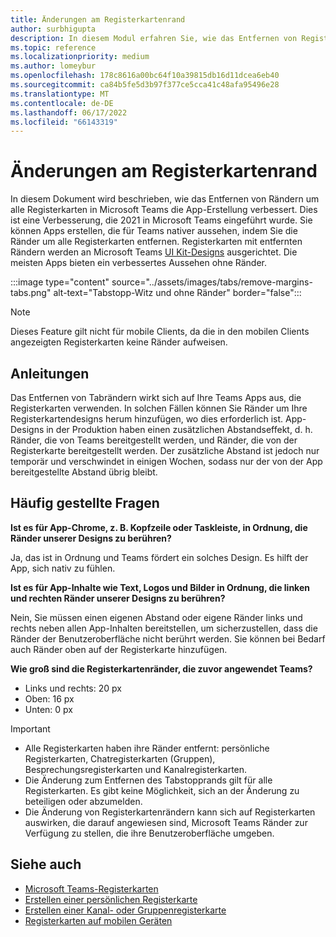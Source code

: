 ```yaml
---
title: Änderungen am Registerkartenrand
author: surbhigupta
description: In diesem Modul erfahren Sie, wie das Entfernen von Registerkartenrändern die App-Erstellung verbessert.
ms.topic: reference
ms.localizationpriority: medium
ms.author: lomeybur
ms.openlocfilehash: 178c8616a00bc64f10a39815db16d11dcea6eb40
ms.sourcegitcommit: ca84b5fe5d3b97f377ce5cca41c48afa95496e28
ms.translationtype: MT
ms.contentlocale: de-DE
ms.lasthandoff: 06/17/2022
ms.locfileid: "66143319"
---
```

# <a name="tab-margin-changes"></a>Änderungen am Registerkartenrand

In diesem Dokument wird beschrieben, wie das Entfernen von Rändern um alle Registerkarten in Microsoft Teams die App-Erstellung verbessert. Dies ist eine Verbesserung, die 2021 in Microsoft Teams eingeführt wurde.
Sie können Apps erstellen, die für Teams nativer aussehen, indem Sie die Ränder um alle Registerkarten entfernen. Registerkarten mit entfernten Rändern werden an Microsoft Teams [UI Kit-Designs](~/tabs/design/tabs.md) ausgerichtet. Die meisten Apps bieten ein verbessertes Aussehen ohne Ränder.

:::image type="content" source="../assets/images/tabs/remove-margins-tabs.png" alt-text="Tabstopp-Witz und ohne Ränder" border="false":::

> [!NOTE]
> Dieses Feature gilt nicht für mobile Clients, da die in den mobilen Clients angezeigten Registerkarten keine Ränder aufweisen.

## <a name="guidelines"></a>Anleitungen

Das Entfernen von Tabrändern wirkt sich auf Ihre Teams Apps aus, die Registerkarten verwenden. In solchen Fällen können Sie Ränder um Ihre Registerkartendesigns herum hinzufügen, wo dies erforderlich ist. App-Designs in der Produktion haben einen zusätzlichen Abstandseffekt, d. h. Ränder, die von Teams bereitgestellt werden, und Ränder, die von der Registerkarte bereitgestellt werden. Der zusätzliche Abstand ist jedoch nur temporär und verschwindet in einigen Wochen, sodass nur der von der App bereitgestellte Abstand übrig bleibt.

## <a name="faq"></a>Häufig gestellte Fragen

**Ist es für App-Chrome, z. B. Kopfzeile oder Taskleiste, in Ordnung, die Ränder unserer Designs zu berühren?**

Ja, das ist in Ordnung und Teams fördert ein solches Design. Es hilft der App, sich nativ zu fühlen.

**Ist es für App-Inhalte wie Text, Logos und Bilder in Ordnung, die linken und rechten Ränder unserer Designs zu berühren?**

Nein, Sie müssen einen eigenen Abstand oder eigene Ränder links und rechts neben allen App-Inhalten bereitstellen, um sicherzustellen, dass die Ränder der Benutzeroberfläche nicht berührt werden. Sie können bei Bedarf auch Ränder oben auf der Registerkarte hinzufügen.

**Wie groß sind die Registerkartenränder, die zuvor angewendet Teams?**

* Links und rechts: 20 px
* Oben: 16 px
* Unten: 0 px

> [!IMPORTANT]
>
> * Alle Registerkarten haben ihre Ränder entfernt: persönliche Registerkarten, Chatregisterkarten (Gruppen), Besprechungsregisterkarten und Kanalregisterkarten.
> * Die Änderung zum Entfernen des Tabstopprands gilt für alle Registerkarten. Es gibt keine Möglichkeit, sich an der Änderung zu beteiligen oder abzumelden.
> * Die Änderung von Registerkartenrändern kann sich auf Registerkarten auswirken, die darauf angewiesen sind, Microsoft Teams Ränder zur Verfügung zu stellen, die ihre Benutzeroberfläche umgeben.

## <a name="see-also"></a>Siehe auch

* [Microsoft Teams-Registerkarten](~/tabs/what-are-tabs.md)
* [Erstellen einer persönlichen Registerkarte](~/tabs/how-to/create-personal-tab.md)
* [Erstellen einer Kanal- oder Gruppenregisterkarte](~/tabs/how-to/create-channel-group-tab.md)
* [Registerkarten auf mobilen Geräten](~/tabs/design/tabs-mobile.md)
